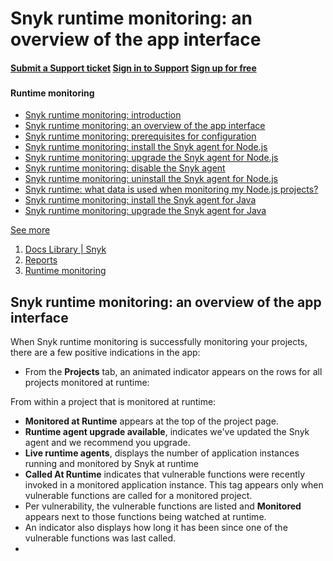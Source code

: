 # Snyk runtime monitoring: an overview of the app interface

####  [Submit a Support ticket](https://support.snyk.io/hc/en-us/requests/new) [Sign in to Support](https://support.snyk.io/hc/en-us/signin) [Sign up for free](https://snyk.io/login?cta=sign-up&loc=nav&page=support_docs_page)

###  [ ]() <a id="category-name"></a>

#### Runtime monitoring

* [ Snyk runtime monitoring: introduction](/hc/en-us/articles/360003737297-Snyk-runtime-monitoring-introduction)
* [ Snyk runtime monitoring: an overview of the app interface](/hc/en-us/articles/360003699038-Snyk-runtime-monitoring-an-overview-of-the-app-interface)
* [ Snyk runtime monitoring: prerequisites for configuration](/hc/en-us/articles/360003737317-Snyk-runtime-monitoring-prerequisites-for-configuration)
* [ Snyk runtime monitoring: install the Snyk agent for Node.js](/hc/en-us/articles/360003699058-Snyk-runtime-monitoring-install-the-Snyk-agent-for-Node-js)
* [ Snyk runtime monitoring: upgrade the Snyk agent for Node.js](/hc/en-us/articles/360003737337-Snyk-runtime-monitoring-upgrade-the-Snyk-agent-for-Node-js)
* [ Snyk runtime monitoring: disable the Snyk agent](/hc/en-us/articles/360003699078-Snyk-runtime-monitoring-disable-the-Snyk-agent)
* [ Snyk runtime monitoring: uninstall the Snyk agent for Node.js](/hc/en-us/articles/360003737357-Snyk-runtime-monitoring-uninstall-the-Snyk-agent-for-Node-js)
* [ Snyk runtime: what data is used when monitoring my Node.js projects?](/hc/en-us/articles/360003699098-Snyk-runtime-what-data-is-used-when-monitoring-my-Node-js-projects-)
* [ Snyk runtime monitoring: install the Snyk agent for Java](/hc/en-us/articles/360003699118-Snyk-runtime-monitoring-install-the-Snyk-agent-for-Java)
* [ Snyk runtime monitoring: upgrade the Snyk agent for Java](/hc/en-us/articles/360003699138-Snyk-runtime-monitoring-upgrade-the-Snyk-agent-for-Java)

 [See more](/hc/en-us/sections/360001051838-Runtime-monitoring)

1.  [Docs Library \| Snyk](/hc/en-us)
2.  [Reports](/hc/en-us/categories/360000598418-Reports)
3.  [Runtime monitoring](/hc/en-us/sections/360001051838-Runtime-monitoring)

##  Snyk runtime monitoring: an overview of the app interface

When Snyk runtime monitoring is successfully monitoring your projects, there are a few positive indications in the app:

* From the **Projects** tab, an animated indicator appears on the rows for all projects monitored at runtime:

From within a project that is monitored at runtime:

* **Monitored at Runtime** appears at the top of the project page.
* **Runtime agent upgrade available**, indicates we've updated the Snyk agent and we recommend you upgrade.
* **Live runtime agents**, displays the number of application instances running and monitored by Snyk at runtime
* **Called At Runtime** indicates that vulnerable functions were recently invoked in a monitored application instance. This tag appears only when vulnerable functions are called for a monitored project.
* Per vulnerability, the vulnerable functions are listed and **Monitored** appears next to those functions being watched at runtime.
* An indicator also displays how long it has been since one of the vulnerable functions was last called.
* 
